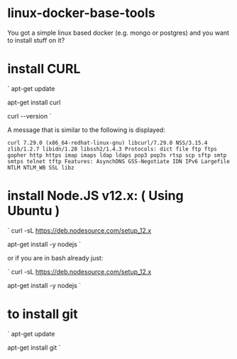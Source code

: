 # linux-docker-base-tools

You got a simple linux based docker (e.g. mongo or postgres) and you want to install stuff on it?


# install CURL
`
apt-get update

 apt-get install curl
 
curl --version
`

A message that is similar to the following is displayed:

`
curl 7.29.0 (x86_64-redhat-linux-gnu) libcurl/7.29.0 NSS/3.15.4 zlib/1.2.7 libidn/1.28 libssh2/1.4.3
Protocols: dict file ftp ftps gopher http https imap imaps ldap ldaps pop3 pop3s rtsp scp sftp smtp smtps telnet tftp
Features: AsynchDNS GSS-Negotiate IDN IPv6 Largefile NTLM NTLM_WB SSL libz
`



# install Node.JS v12.x: ( Using Ubuntu )

`
curl -sL https://deb.nodesource.com/setup_12.x 

apt-get install -y nodejs
`

or if you are in bash already just:


`
curl -sL https://deb.nodesource.com/setup_12.x

apt-get install -y nodejs
`




# to install git


`
apt-get update

apt-get install git
`









